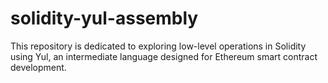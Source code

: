 # solidity-yul-assembly
This repository is dedicated to exploring low-level operations in Solidity using Yul, an intermediate language designed for Ethereum smart contract development.
